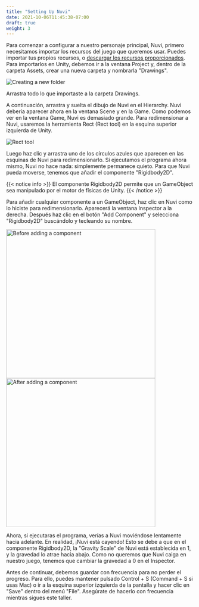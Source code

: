 ```yaml
---
title: "Setting Up Nuvi"
date: 2021-10-06T11:45:38-07:00
draft: true
weight: 3
---
```


Para comenzar a configurar a nuestro personaje principal, Nuvi, primero necesitamos importar los recursos del juego que queremos usar. Puedes importar tus propios recursos, o [descargar los recursos proporcionados](../files/Unity_game_images.zip). Para importarlos en Unity, debemos ir a la ventana Project y, dentro de la carpeta Assets, crear una nueva carpeta y nombrarla "Drawings".

![Creating a new folder](../img/2_1.png)

Arrastra todo lo que importaste a la carpeta Drawings.

A continuación, arrastra y suelta el dibujo de Nuvi en el Hierarchy. Nuvi debería aparecer ahora en la ventana Scene y en la Game. Como podemos ver en la ventana Game, Nuvi es demasiado grande. Para redimensionar a Nuvi, usaremos la herramienta Rect (Rect tool) en la esquina superior izquierda de Unity.

![Rect tool](../img/2_Unity_tools.png)

Luego haz clic y arrastra uno de los círculos azules que aparecen en las esquinas de Nuvi para redimensionarlo. Si ejecutamos el programa ahora mismo, Nuvi no hace nada: simplemente permanece quieto. Para que Nuvi pueda moverse, tenemos que añadir el componente "Rigidbody2D".

{{< notice info >}}
El componente Rigidbody2D permite que un GameObject sea manipulado por el motor de físicas de Unity.
{{< /notice >}}

Para añadir cualquier componente a un GameObject, haz clic en Nuvi como lo hiciste para redimensionarlo. Aparecerá la ventana Inspector a la derecha. Después haz clic en el botón "Add Component" y selecciona "Rigidbody2D" buscándolo y tecleando su nombre.

<img src="../img/2_AddComponent.png" alt="Before adding a component" width="400"/>
<img src="../img/2_Rigidbody2D.png" alt="After adding a component" width="400"/>

Ahora, si ejecutaras el programa, verías a Nuvi moviéndose lentamente hacia adelante. En realidad, ¡Nuvi está cayendo! Esto se debe a que en el componente Rigidbody2D, la "Gravity Scale" de Nuvi está establecida en 1, y la gravedad lo atrae hacia abajo. Como no queremos que Nuvi caiga en nuestro juego, tenemos que cambiar la gravedad a 0 en el Inspector.

Antes de continuar, debemos guardar con frecuencia para no perder el progreso. Para ello, puedes mantener pulsado Control + S (Command + S si usas Mac) o ir a la esquina superior izquierda de la pantalla y hacer clic en "Save" dentro del menú "File". Asegúrate de hacerlo con frecuencia mientras sigues este taller.